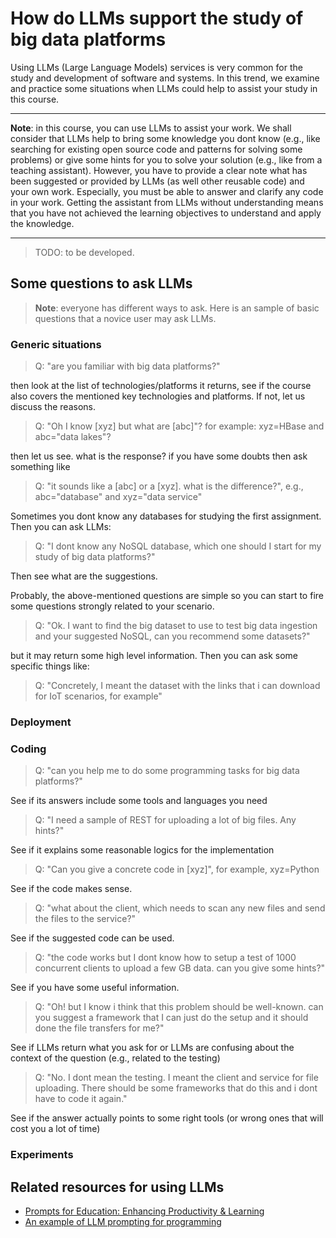# How do LLMs support the study of big data platforms

Using LLMs (Large Language Models) services is very common for the study and development of software and systems. In this trend, we examine and practice some situations when LLMs could help to assist your study in this course.

---

**Note**: in this course, you can use LLMs to assist your work. We shall consider that LLMs help to bring some knowledge you dont know (e.g., like searching for existing open source code and patterns for solving some problems) or give some hints for you to solve your solution (e.g., like from a teaching assistant). However, you have to provide a clear note what has been suggested or provided by LLMs (as well other reusable code) and your own work. Especially, you must be able to answer and clarify any code in your work. Getting the assistant from LLMs without understanding means that you have not achieved the learning objectives to understand and apply the knowledge.

---

>TODO: to be developed. 

## Some questions to ask LLMs

>**Note**: everyone has different ways to ask. Here is an sample of basic questions that a novice user may ask LLMs. 

### Generic situations 
>Q: "are you familiar with big data platforms?"

then look at the list of technologies/platforms it returns, see if the course also covers the mentioned key technologies and platforms. If not, let us discuss the reasons. 
>Q: "Oh I know [xyz] but what are [abc]"? for example: xyz=HBase and abc="data lakes"?

then let us see. what is the response? if you have some doubts then ask something like 
>Q: "it sounds like a [abc] or a [xyz]. what is the difference?", e.g., abc="database" and xyz="data service"

Sometimes you dont know any databases for studying the first assignment. Then you can ask LLMs:

>Q: "I dont know any NoSQL database, which one should I start for my study of big data platforms?" 

Then see what are the suggestions. 

Probably, the above-mentioned questions are simple so you can start to fire some questions strongly related to your scenario.

>Q: "Ok. I want to find the big dataset to use to test big data ingestion and your suggested NoSQL, can you recommend some datasets?"

but it may return some high level information. Then you can ask some specific things like: 

>Q: "Concretely, I meant the dataset with the links that i can download for IoT scenarios, for example"

### Deployment

### Coding 
>Q: "can you help me to do some programming tasks for big data platforms?"

See if its answers include some tools and languages you need

>Q: "I need a sample of REST for uploading a lot of big files. Any hints?"

See if it explains some reasonable logics for the implementation 

>Q: "Can you give a concrete code in [xyz]", for example, xyz=Python

See if the code makes sense. 

>Q: "what about the client, which needs to scan any new files and send the files to the service?"

See if the suggested code can be used. 

>Q: "the code works but I dont know how to setup a test of 1000 concurrent clients to upload a few GB data. can you give some hints?"

See if you have some useful information. 
>Q: "Oh! but I know i think that this problem should be well-known. can you suggest a framework that I can just do the setup and it should done the file transfers for me?"

See if LLMs return what you ask for or LLMs are confusing about the context of the question (e.g., related to the testing)

>Q: "No. I dont mean the testing. I meant the client and service for file uploading. There should be some frameworks that do this and i dont have to code it again."

See if the answer actually points to some right tools (or wrong ones that will cost you a lot of time)

### Experiments

## Related resources for using LLMs
- [Prompts for Education: Enhancing Productivity & Learning](https://github.com/microsoft/prompts-for-edu)
- [An example of LLM prompting for programming](https://martinfowler.com/articles/2023-chatgpt-xu-hao.html)